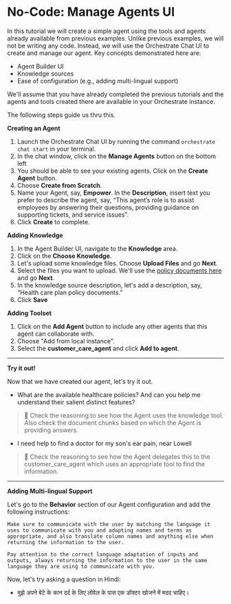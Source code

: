 # No-Code: Manage Agents UI

In this tutorial we will create a simple agent using the tools and agents already available from previous examples. Unlike previous examples, we will not be writing any code. Instead, we will use the Orchestrate Chat UI to create and manage our agent. Key concepts demonstrated here are:
- Agent Builder UI
- Knowledge sources
- Ease of configuration (e.g., adding multi-lingual support)

We'll assume that you have already completed the previous tutorials and the agents and tools created there are available in your Orchestrate instance.

The following steps guide us thru this.

**Creating an Agent**

1. Launch the Orchestrate Chat UI by running the command `orchestrate chat start` in your terminal.
2. In the chat window, click on the **Manage Agents** button on the bottom left
3. You should be able to see your existing agents. Click on the **Create Agent** button.
4. Choose **Create from Scratch**.
5. Name your Agent, say, **Empower**. In the **Description**, insert text you prefer to describe the agent, say, “This agent’s role is to assist employees by answering their questions, providing guidance on supporting tickets, and service issues”.
6. Click **Create** to complete.

**Adding Knowledge**
1. In the Agent Builder UI, navigate to the **Knowledge** area.
2. Click on the **Choose Knowledge**.
3. Let's upload some knowledge files. Choose **Upload Files** and go **Next**.
4. Select the files you want to upload. We'll use the [policy documents here](./knowledge/) and go **Next**.
5. In the knowledge source description, let's add a description, say, “Health care plan policy documents.”
6. Click **Save**

**Adding Toolset**

1. Click on the **Add Agent** button to include any other agents that this agent can collaborate with.
2. Choose "Add from local instance".
3. Select the **customer_care_agent** and click **Add to agent**.

---

**Try it out!**  

Now that we have created our agent, let's try it out.

- What are the available healthcare policies? And can you help me understand their salient distinct features?

> 🚀 Check the reasoning to see how the Agent uses the knowledge tool. Also check the document chunks based on which the Agent is providing answers.

- I need help to find a doctor for my son's ear pain, near Lowell

> 🚀 Check the reasoning to see how the Agent delegates this to the customer_care_agent which uses an appropriate tool to find the information.

---

**Adding Multi-lingual Support**

Let's go to the **Behavior** section of our Agent configuration and add the following instructions: 

```
Make sure to communicate with the user by matching the language it uses to communicate with you and adapting names and terms as appropriate, and also translate column names and anything else when returning the information to the user.

Pay attention to the correct language adaptation of inputs and outputs, always returning the information to the user in the same language they are using to communicate with you.
```

Now, let's try asking a question in Hindi:

- मुझे अपने बेटे के कान दर्द के लिए लोवेल के पास एक डॉक्टर खोजने में मदद चाहिए।